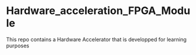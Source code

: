 # Hardware_acceleration_FPGA_Module
This repo contains a Hardware Accelerator that is developped for learning purposes
